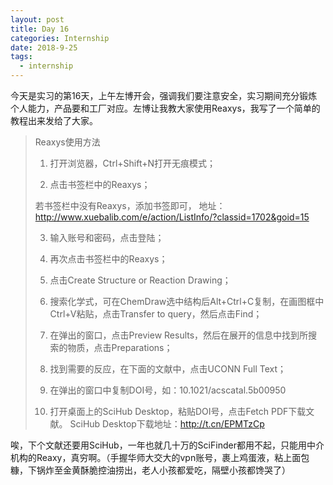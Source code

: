 ```yaml
---
layout: post
title: Day 16
categories: Internship
date: 2018-9-25
tags:
  - internship
---
```


今天是实习的第16天，上午左博开会，强调我们要注意安全，实习期间充分锻炼个人能力，产品要和工厂对应。左博让我教大家使用Reaxys，我写了一个简单的教程出来发给了大家。

>Reaxys使用方法
>
>1.	打开浏览器，Ctrl+Shift+N打开无痕模式；
> 
>2.	点击书签栏中的Reaxys；
> 
>若书签栏中没有Reaxys，添加书签即可，
>地址：http://www.xuebalib.com/e/action/ListInfo/?classid=1702&goid=15
> 
>3.	输入账号和密码，点击登陆；
> 
>4.	再次点击书签栏中的Reaxys；
> 
>5.	点击Create Structure or Reaction Drawing；
> 
>6.	搜索化学式，可在ChemDraw选中结构后Alt+Ctrl+C复制，在画图框中Ctrl+V粘贴，点击Transfer to query，然后点击Find；
> 
>7.	在弹出的窗口，点击Preview Results，然后在展开的信息中找到所搜索的物质，点击Preparations；
>
>8.	找到需要的反应，在下面的文献中，点击UCONN Full Text；
> 
>9.	在弹出的窗口中复制DOI号，如：10.1021/acscatal.5b00950
> 
>10.	打开桌面上的SciHub Desktop，粘贴DOI号，点击Fetch PDF下载文献。
>SciHub Desktop下载地址：http://t.cn/EPMTzCp 

唉，下个文献还要用SciHub，一年也就几十万的SciFinder都用不起，只能用中介机构的Reaxy，真穷啊。（手握华师大交大的vpn账号，裹上鸡蛋液，粘上面包糠，下锅炸至金黄酥脆控油捞出，老人小孩都爱吃，隔壁小孩都馋哭了）
